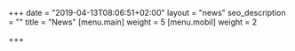 +++
date = "2019-04-13T08:06:51+02:00"
layout = "news"
seo_description = ""
title = "News"
[menu.main]
weight = 5
[menu.mobil]
weight = 2

+++
